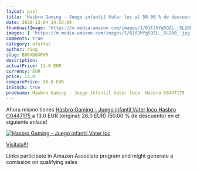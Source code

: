 ```yaml
---
layout: post
title: 'Hasbro Gaming - Juego infantil Vater loc al 50.00 % de descuento'
date: 2020-12-04 14:55:04
thumbnailImage: 'https://m.media-amazon.com/images/I/61f2hYgSOZL._SL200_.jpg'
images: [ 'https://m.media-amazon.com/images/I/61f2hYgSOZL._SL200_.jpg' ]
comments: true
category: ofertas
author: ring
slug: B06XD6XPXR
description:
actualPrice: 13.0 EUR
currency: EUR
price: 13.0
comparePrice: 26.0 EUR
inStock: true
prodname: Hasbro Gaming - Juego infantil Vater loco  Hasbro C0447175 
---
```


Ahora mismo tienes [Hasbro Gaming - Juego infantil Vater loco  Hasbro C0447175 ](https://www.amazon.es/dp/B06XD6XPXR/?tag=tolees-21) a 13.0 EUR (original: 26.0 EUR) (50.00 %  de descuento) en el siguiente enlace!

[![Hasbro Gaming - Juego infantil Vater loc](https://m.media-amazon.com/images/I/61f2hYgSOZL._SL200_.jpg)](https://www.amazon.es/dp/B06XD6XPXR/?tag=tolees-21)

[Visítala!!!](https://www.amazon.es/dp/B06XD6XPXR/?tag=tolees-21)

Links participate in Amazon Associate program and might generate a comission on qualifying sales
